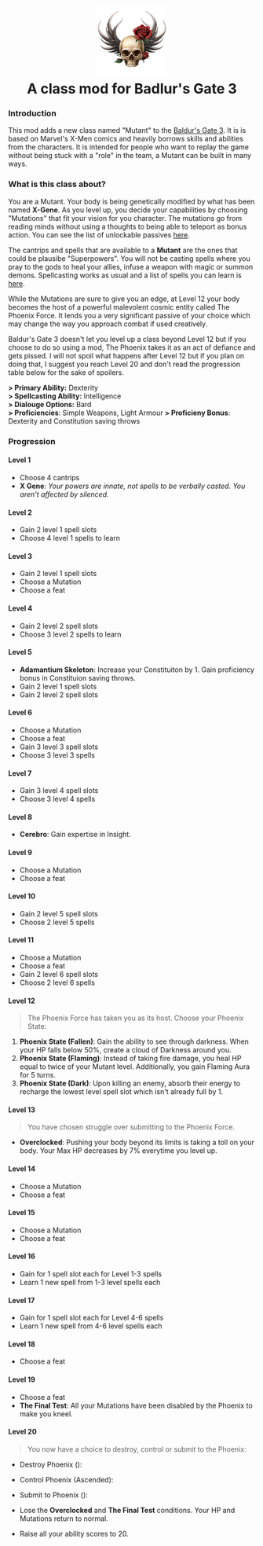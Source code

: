 <h1 align="center">
  <br>
  <a href="https://github.com/s0md3v/Mutant-Class"><img src="./Mutant%20Class/Public/Game/GUI/Assets/ClassIcons/hotbar/Mutant.png" alt="Mutant Icon"></a>
  <br>
  A class mod for Badlur's Gate 3
  <br>
</h1>

### Introduction
This mod adds a new class named "Mutant" to the [Baldur's Gate 3](https://baldursgate3.game/). It is is based on Marvel's X-Men comics and heavily borrows skills and abilities from the characters. It is intended for people who want to replay the game without being stuck with a "role" in the team, a Mutant can be built in many ways.

### What is this class about?
You are a Mutant. Your body is being genetically modified by what has been named **X-Gene**. As you level up, you decide your capabilities by choosing "Mutations" that fit your vision for you character. The mutations go from reading minds without using a thoughts to being able to teleport as bonus action. You can see the list of unlockable passives [here](Passives.md).

The cantrips and spells that are available to a **Mutant** are the ones that could be plausibe "Superpowers". You will not be casting spells where you pray to the gods to heal your allies, infuse a weapon with magic or summon demons. Spellcasting works as usual and a list of spells you can learn is [here](Spells.md).

While the Mutations are sure to give you an edge, at Level 12 your body becomes the host of a powerful malevolent cosmic entity called The Phoenix Force. It lends you a very significant passive of your choice which may change the way you approach combat if used creatively.

Baldur's Gate 3 doesn't let you level up a class beyond Level 12 but if you choose to do so using a mod, The Phoenix takes it as an act of defiance and gets pissed. I will not spoil what happens after Level 12 but if you plan on doing that, I suggest you reach Level 20 and don't read the progression table below for the sake of spoilers.

**> Primary Ability:** Dexterity\
**> Spellcasting Ability:** Intelligence\
**> Dialouge Options:** Bard\
**> Proficiencies**: Simple Weapons, Light Armour
**> Proficieny Bonus**: Dexterity and Constitution saving throws


### Progression
#### Level 1
- Choose 4 cantrips
- **X Gene**: *Your powers are innate, not spells to be verbally casted. You aren't affected by silenced.*

#### Level 2
- Gain 2 level 1 spell slots
- Choose 4 level 1 spells to learn

#### Level 3
- Gain 2 level 1 spell slots
- Choose a Mutation
- Choose a feat

#### Level 4
- Gain 2 level 2 spell slots
- Choose 3 level 2 spells to learn

#### Level 5
- **Adamantium Skeleton**: Increase your Constituiton by 1. Gain proficiency bonus in Constituion saving throws.
- Gain 2 level 1 spell slots
- Gain 2 level 2 spell slots

#### Level 6
- Choose a Mutation
- Choose a feat
- Gain 3 level 3 spell slots
- Choose 3 level 3 spells

#### Level 7
- Gain 3 level 4 spell slots
- Choose 3 level 4 spells

#### Level 8
- **Cerebro**: Gain expertise in Insight.

#### Level 9
- Choose a Mutation
- Choose a feat

#### Level 10
- Gain 2 level 5 spell slots
- Choose 2 level 5 spells

#### Level 11
- Choose a Mutation
- Choose a feat
- Gain 2 level 6 spell slots
- Choose 2 level 6 spells

#### Level 12
> The Phoenix Force has taken you as its host. Choose your Phoenix State:
1. **Phoenix State (Fallen)**: Gain the ability to see through darkness. When your HP falls below 50%, create a cloud of Darkness around you.
2. **Phoenix State (Flaming)**: Instead of taking fire damage, you heal HP equal to twice of your Mutant level. Additionally, you gain Flaming Aura for 5 turns.
3. **Phoenix State (Dark)**: Upon killing an enemy, absorb their energy to recharge the lowest level spell slot which isn't already full by 1.

#### Level 13
> You have chosen struggle over submitting to the Phoenix Force.
- **Overclocked**: Pushing your body beyond its limits is taking a toll on your body. Your Max HP decreases by 7% everytime you level up.

#### Level 14
- Choose a Mutation
- Choose a feat

#### Level 15
- Choose a Mutation
- Choose a feat

#### Level 16
- Gain for 1 spell slot each for Level 1-3 spells
- Learn 1 new spell from 1-3 level spells each

#### Level 17
- Gain for 1 spell slot each for Level 4-6 spells
- Learn 1 new spell from 4-6 level spells each

#### Level 18
- Choose a feat

#### Level 19
- Choose a feat
- **The Final Test**: All your Mutations have been disabled by the Phoenix to make you kneel.

#### Level 20
> You now have a choice to destroy, control or submit to the Phoenix:
- Destroy Phoenix ():
- Control Phoenix (Ascended):
- Submit to Phoenix ():

- Lose the **Overclocked** and **The Final Test** conditions. Your HP and Mutations return to normal.
- Raise all your ability scores to 20.
